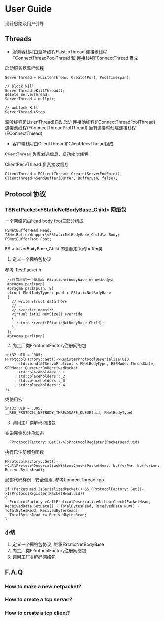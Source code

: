 # User Guide
设计思路及用户引导
## Threads

* 服务器线程由监听线程FListenThread 连接池线程 FConnectThreadPoolThread 和 连接线程FConnectThread 组成

启动服务器监听线程
```
ServerThread = FListenThread::Create(Port, PoolTimespan);

// block kill
ServerThread->KillThread();
delete ServerThread;
ServerThread = nullptr;

// unblock Kill
ServerThread->Stop
```
监听线程(FListenThread)自动启动 连接池线程(FConnectThreadPoolThread)
连接池线程(FConnectThreadPoolThread) 当有连接时创建连接线程(FConnectThread)

* 客户端线程由ClientThread和ClientRecvThread组成

ClientThread 负责发送信息、启动接收线程

ClientRecvThread 负责接收信息

```
ClientThread = FClientThread::Create(ServerEndPoint);
ClientThread->SendBuffer(Buffer, BufferLen, false);
```


## Protocol 协议

### TSNetPacket\<FStaticNetBodyBase_Child\> 网络包
一个网络包由head body foot三部分组成

```
FSNetBufferHead Head;
TSNetBufferWrapper\<FStaticNetBodyBase_Child\> Body;
FSNetBufferFoot Foot;
```

FStaticNetBodyBase_Child 即是自定义的buffer类

 1. 定义一个网络包协议

 参考 TestPacket.h

```
 //只需声明一个继承自 FStaticNetBodyBase 的 netbody类
 #pragma pack(pop)
 #pragma pack(push, 8)
 struct FNetBodyType : public FStaticNetBodyBase
 {
   // write struct data here
   // ...
   // override memsize
   virtual int32 MemSize() override
   {
     return sizeof(FStaticNetBodyBase_Child);
   }
 };
 #pragma pack(pop)
```

  2. 向工厂类FProtocolFactory注册网络包

```
int32 UID = 1005;
FProtocolFactory::Get()->RegisterProtocolDeserialize(UID,
	, std::bind(&TServoProtocol < FNetBodyType, ESPMode::ThreadSafe, SPPMode::Queue>::OnReceivedPacket
	, std::placeholders::_1
	, std::placeholders::_2
	, std::placeholders::_3
	, std::placeholders::_4
);
```
或使用宏
```
int32 UID = 1005;
__REG_PROTOCOL_NETBODY_THREADSAFE_QUEUE(uid, FNetBodyType)
```

  3. 调用工厂类解码网络包

查询网络包注册状态
```
  FProtocolFactory::Get()->IsProtocolRegister(PacketHead.uid)
```
执行已注册解包函数
```
FProtocolFactory::Get()->CallProtocolDeserializeWithoutCheck(PacketHead, bufferPtr, bufferLen, RecivedBytesRead);
```
局部代码样例：安全调用, 参考ConnectThread.cpp
```
if (PacketHead.IsSerializedPacket() && FProtocolFactory::Get()->IsProtocolRegister(PacketHead.uid))
{
  ProtocolFactory->CallProtocolDeserializeWithoutCheck(PacketHead, ReceivedData.GetData() + TotalBytesRead, ReceivedData.Num() - TotalBytesRead, RecivedBytesRead);
  TotalBytesRead += RecivedBytesRead;
}
```

### 小结
1. 定义一个网络包协议, 继承FStaticNetBodyBase
2. 向工厂类FProtocolFactory注册网络包
3. 调用工厂类解码网络包

## F.A.Q

### How to make a new netpacket?

### How to create a tcp server?

### How to create a tcp client?
